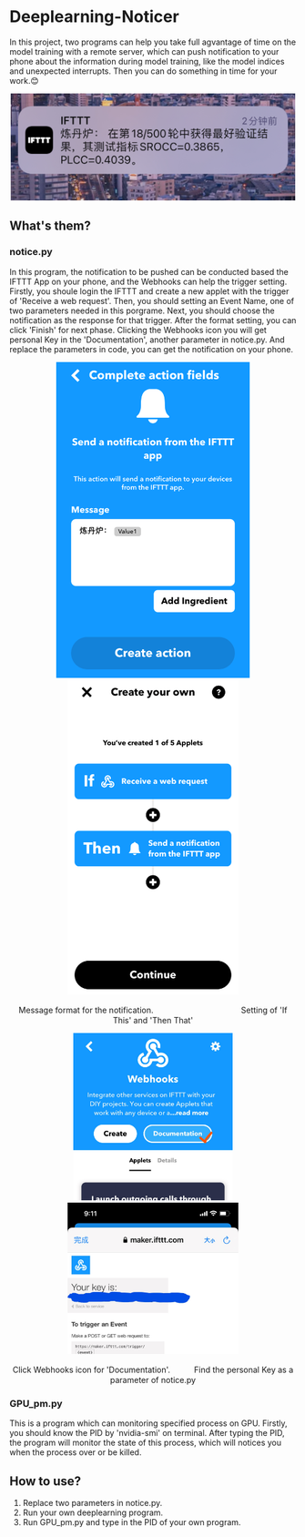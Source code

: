 # Deeplearning-Noticer
In this project, two programs can help you take full agvantage of time on the model training with a remote server, which can push notification to your phone about the information during model training, like the model indices and unexpected interrupts. Then you can do something in time for your work.:blush:
<div align=center>
<img src="https://github.com/Gray-OREO/Deeplearning-Noticer/blob/main/images/0.png" width="500px">
</div>

## What's them?
### notice.py
In this program, the notification to be pushed can be conducted based the IFTTT App on your phone, and the Webhooks can help the trigger setting. Firstly, you shoule login the IFTTT and create a new applet with the trigger of 'Receive a web request'. Then, you should setting an Event Name, one of two parameters needed in this porgrame. Next, you should choose the notification as the response for that trigger. After the format setting, you can click 'Finish' for next phase. Clicking the Webhooks icon you will get personal Key in the 'Documentation', another parameter in notice.py. And replace the parameters in code, you can get the notification on your phone.

<div align=center>
<img src="https://github.com/Gray-OREO/Deeplearning-Noticer/blob/main/images/a.PNG" width="340px">　　　　　　<img src="https://github.com/Gray-OREO/Deeplearning-Noticer/blob/main/images/b.PNG" width="300px">
</div>
<p align="center">
Message format for the notification.　　　　　　　　　　　Setting of 'If This' and 'Then That'
</p>
<div align=center>
<img src="https://github.com/Gray-OREO/Deeplearning-Noticer/blob/main/images/d.jpg" width="280px">　　　　　　<img src="https://github.com/Gray-OREO/Deeplearning-Noticer/blob/main/images/e.jpg" width="300px">
</div>
<p align="center">
Click Webhooks icon for 'Documentation'.　　　Find the personal Key as a parameter of notice.py
</p>

### GPU_pm.py
This is a program which can monitoring specified process on GPU. Firstly, you should know the PID by 'nvidia-smi' on terminal. After typing the PID, the program will monitor the state of this process, which will notices you when the process over or be killed.

## How to use?
1. Replace two parameters in notice.py.
2. Run your own deeplearning program.
3. Run GPU_pm.py and type in the PID of your own program.
